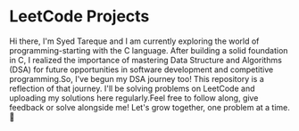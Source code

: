 # LeetCode Projects
Hi there, I'm Syed Tareque and I am currently exploring the world of programming-starting with the C language.
After building a solid foundation in C, I realized the importance of mastering Data Structure and Algorithms (DSA) for future opportunities in software development and competitive programming.So, I've begun my DSA journey too!
This repository is a reflection of that journey. I'll be solving problems on LeetCode and uploading my solutions here regularly.Feel free to follow along, give feedback or solve alongside me!
Let's grow together, one problem at a time. 🚀
